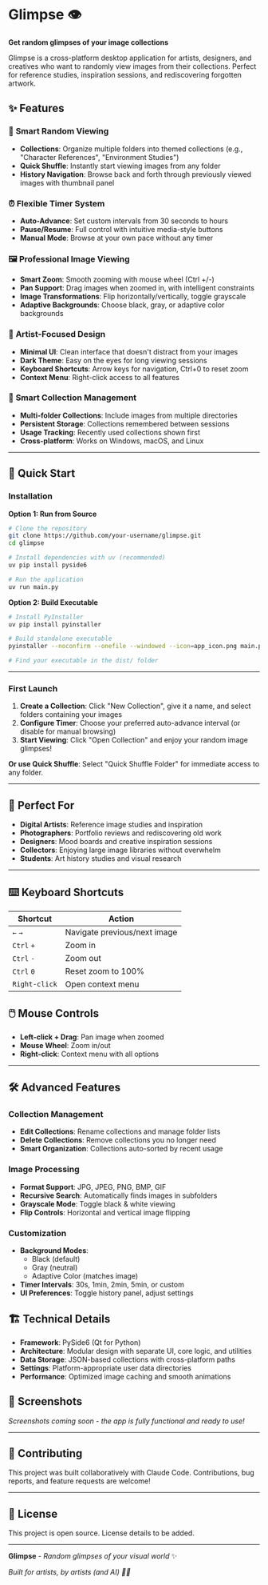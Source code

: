 # Glimpse 👁️

**Get random glimpses of your image collections**

Glimpse is a cross-platform desktop application for artists, designers, and creatives who want to randomly view images from their collections. Perfect for reference studies, inspiration sessions, and rediscovering forgotten artwork.

## ✨ Features

### 🎲 **Smart Random Viewing**
- **Collections**: Organize multiple folders into themed collections (e.g., "Character References", "Environment Studies")
- **Quick Shuffle**: Instantly start viewing images from any folder
- **History Navigation**: Browse back and forth through previously viewed images with thumbnail panel

### ⏰ **Flexible Timer System** 
- **Auto-Advance**: Set custom intervals from 30 seconds to hours
- **Pause/Resume**: Full control with intuitive media-style buttons
- **Manual Mode**: Browse at your own pace without any timer

### 🖼️ **Professional Image Viewing**
- **Smart Zoom**: Smooth zooming with mouse wheel (Ctrl +/-)
- **Pan Support**: Drag images when zoomed in, with intelligent constraints
- **Image Transformations**: Flip horizontally/vertically, toggle grayscale
- **Adaptive Backgrounds**: Choose black, gray, or adaptive color backgrounds

### 🎨 **Artist-Focused Design**
- **Minimal UI**: Clean interface that doesn't distract from your images
- **Dark Theme**: Easy on the eyes for long viewing sessions
- **Keyboard Shortcuts**: Arrow keys for navigation, Ctrl+0 to reset zoom
- **Context Menu**: Right-click access to all features

### 💾 **Smart Collection Management**
- **Multi-folder Collections**: Include images from multiple directories
- **Persistent Storage**: Collections remembered between sessions
- **Usage Tracking**: Recently used collections shown first
- **Cross-platform**: Works on Windows, macOS, and Linux

---

## 🚀 Quick Start

### Installation

**Option 1: Run from Source**
```bash
# Clone the repository
git clone https://github.com/your-username/glimpse.git
cd glimpse

# Install dependencies with uv (recommended)
uv pip install pyside6

# Run the application
uv run main.py
```

**Option 2: Build Executable**
```bash
# Install PyInstaller
uv pip install pyinstaller

# Build standalone executable
pyinstaller --noconfirm --onefile --windowed --icon=app_icon.png main.py

# Find your executable in the dist/ folder
```

---

### First Launch

1. **Create a Collection**: Click "New Collection", give it a name, and select folders containing your images
2. **Configure Timer**: Choose your preferred auto-advance interval (or disable for manual browsing)
3. **Start Viewing**: Click "Open Collection" and enjoy your random image glimpses!

**Or use Quick Shuffle**: Select "Quick Shuffle Folder" for immediate access to any folder.

---

## 🎯 Perfect For

- **Digital Artists**: Reference image studies and inspiration
- **Photographers**: Portfolio reviews and rediscovering old work  
- **Designers**: Mood boards and creative inspiration sessions
- **Collectors**: Enjoying large image libraries without overwhelm
- **Students**: Art history studies and visual research

---

## ⌨️ Keyboard Shortcuts

| Shortcut | Action |
|----------|--------|
| `←` `→` | Navigate previous/next image |
| `Ctrl` `+` | Zoom in |
| `Ctrl` `-` | Zoom out |
| `Ctrl` `0` | Reset zoom to 100% |
| `Right-click` | Open context menu |

## 🖱️ Mouse Controls

- **Left-click + Drag**: Pan image when zoomed
- **Mouse Wheel**: Zoom in/out
- **Right-click**: Context menu with all options

---

## 🛠️ Advanced Features

### Collection Management
- **Edit Collections**: Rename collections and manage folder lists
- **Delete Collections**: Remove collections you no longer need
- **Smart Organization**: Collections auto-sorted by recent usage

### Image Processing  
- **Format Support**: JPG, JPEG, PNG, BMP, GIF
- **Recursive Search**: Automatically finds images in subfolders
- **Grayscale Mode**: Toggle black & white viewing
- **Flip Controls**: Horizontal and vertical image flipping

### Customization
- **Background Modes**: 
  - Black (default)
  - Gray (neutral)
  - Adaptive Color (matches image)
- **Timer Intervals**: 30s, 1min, 2min, 5min, or custom
- **UI Preferences**: Toggle history panel, adjust settings

## 🏗️ Technical Details

- **Framework**: PySide6 (Qt for Python)
- **Architecture**: Modular design with separate UI, core logic, and utilities
- **Data Storage**: JSON-based collections with cross-platform paths
- **Settings**: Platform-appropriate user data directories
- **Performance**: Optimized image caching and smooth animations

## 🎨 Screenshots

*Screenshots coming soon - the app is fully functional and ready to use!*

---

## 🤝 Contributing

This project was built collaboratively with Claude Code. Contributions, bug reports, and feature requests are welcome!

---

## 📝 License

This project is open source. License details to be added.

---

**Glimpse** - *Random glimpses of your visual world* ✨

*Built for artists, by artists (and AI) 🎨🤖*